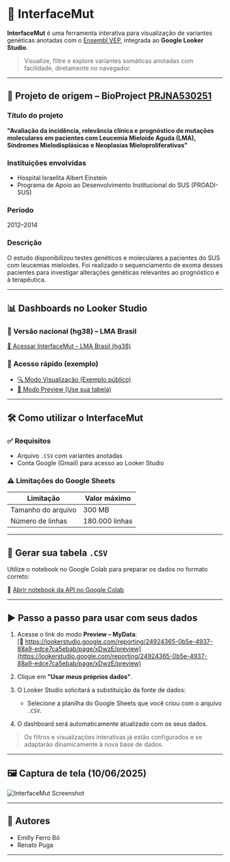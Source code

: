 # 🧬 InterfaceMut

**InterfaceMut** é uma ferramenta interativa para visualização de variantes genéticas anotadas com o [Ensembl VEP](https://www.ensembl.org/info/docs/tools/vep/index.html), integrada ao **Google Looker Studio**.

> Visualize, filtre e explore variantes somáticas anotadas com facilidade, diretamente no navegador.

---

## 🔬 Projeto de origem – BioProject [PRJNA530251](https://www.ncbi.nlm.nih.gov/bioproject/PRJNA530251)

### Título do projeto  
**"Avaliação da incidência, relevância clínica e prognóstico de mutações moleculares em pacientes com Leucemia Mieloide Aguda (LMA), Síndromes Mielodisplásicas e Neoplasias Mieloproliferativas"**

### Instituições envolvidas  
- Hospital Israelita Albert Einstein  
- Programa de Apoio ao Desenvolvimento Institucional do SUS (PROADI-SUS)

### Período  
2012–2014

### Descrição  
O estudo disponibilizou testes genéticos e moleculares a pacientes do SUS com leucemias mieloides. Foi realizado o sequenciamento de exoma desses pacientes para investigar alterações genéticas relevantes ao prognóstico e à terapêutica.

---

## 📊 Dashboards no Looker Studio

### 🔹 Versão nacional (hg38) – LMA Brasil  
[🔗 Acessar InterfaceMut – LMA Brasil (hg38)](https://lookerstudio.google.com/reporting/1245291b-b1bd-4ab4-95f9-d4dfde96bc2b/page/xDwzE)

### 🧪 Acesso rápido (exemplo)  
- [🔍 Modo Visualização (Exemplo público)](https://lookerstudio.google.com/u/0/reporting/24924365-0b5e-4937-88a9-edce7ca5ebab/page/xDwzE)
- [📁 Modo Preview (Use sua tabela)](https://lookerstudio.google.com/reporting/24924365-0b5e-4937-88a9-edce7ca5ebab/page/xDwzE/preview)

---

## 🛠️ Como utilizar o InterfaceMut

### ✅ Requisitos
- Arquivo `.CSV` com variantes anotadas
- Conta Google (Gmail) para acesso ao Looker Studio

### ⚠️ Limitações do Google Sheets
| Limitação       | Valor máximo         |
|-----------------|----------------------|
| Tamanho do arquivo | 300 MB               |
| Número de linhas   | 180.000 linhas       |

---

## 📁 Gerar sua tabela `.CSV`

Utilize o notebook no Google Colab para preparar os dados no formato correto:

📓 [Abrir notebook da API no Google Colab](https://colab.research.google.com/drive/1jG9zyresfT9uuqwr2KQJK3rmzBGN5vlO?usp=sharing)

---

## ▶️ Passo a passo para usar com seus dados

1. Acesse o link do modo **Preview – MyData**:  
   [🔗 https://lookerstudio.google.com/reporting/24924365-0b5e-4937-88a9-edce7ca5ebab/page/xDwzE/preview](https://lookerstudio.google.com/reporting/24924365-0b5e-4937-88a9-edce7ca5ebab/page/xDwzE/preview)

2. Clique em **"Usar meus próprios dados"**.

3. O Looker Studio solicitará a substituição da fonte de dados:
   - Selecione a planilha do Google Sheets que você criou com o arquivo `.CSV`.

4. O dashboard será automaticamente atualizado com os seus dados.

> Os filtros e visualizações interativas já estão configurados e se adaptarão dinamicamente à nova base de dados.

---

## 🖼️ Captura de tela (10/06/2025)

![InterfaceMut Screenshot](https://github.com/user-attachments/assets/4d535671-bf15-437b-8585-25250ac78ed6)

---

## 👥 Autores

- Emilly Ferro Bó  
- Renato Puga

---
